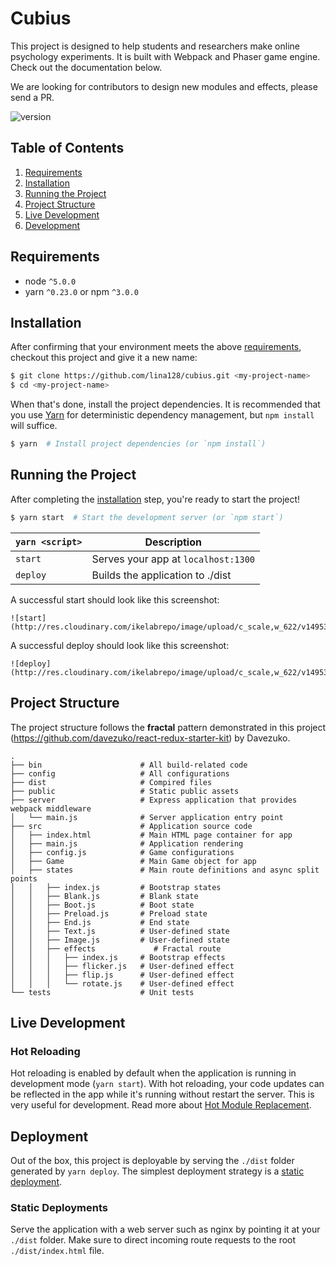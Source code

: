 # Cubius
This project is designed to help students and researchers make online psychology experiments. It is built with Webpack and Phaser game engine. Check out the documentation below.

We are looking for contributors to design new modules and effects, please send a PR.

![version](https://img.shields.io/badge/version-1.0.0-brightgreen.svg)

## Table of Contents
1. [Requirements](#requirements)
2. [Installation](#installation)
3. [Running the Project](#running-the-project)
4. [Project Structure](#project-structure)
5. [Live Development](#live-development)
6. [Development](#development)

## Requirements
* node `^5.0.0`
* yarn `^0.23.0` or npm `^3.0.0`

## Installation
After confirming that your environment meets the above [requirements](#requirements), checkout this project and give it a new name:

```bash
$ git clone https://github.com/lina128/cubius.git <my-project-name>
$ cd <my-project-name>
```

When that's done, install the project dependencies. It is recommended that you use [Yarn](https://yarnpkg.com/) for deterministic dependency management, but `npm install` will suffice.

```bash
$ yarn  # Install project dependencies (or `npm install`)
```

## Running the Project
After completing the [installation](#installation) step, you're ready to start the project!

```bash
$ yarn start  # Start the development server (or `npm start`)
```

|`yarn <script>`    |Description|
|-------------------|-----------|
|`start`            |Serves your app at `localhost:1300`|
|`deploy`           |Builds the application to ./dist|

A successful start should look like this screenshot:

```
![start](http://res.cloudinary.com/ikelabrepo/image/upload/c_scale,w_622/v1495391136/startscreenshot_cly265.png)
```

A successful deploy should look like this screenshot:

```
![deploy](http://res.cloudinary.com/ikelabrepo/image/upload/c_scale,w_622/v1495391137/deployscreenshot_ed6xls.png)
```

## Project Structure
The project structure follows the **fractal** pattern demonstrated in this project (https://github.com/davezuko/react-redux-starter-kit) by Davezuko.

```
.
├── bin                      # All build-related code
├── config                   # All configurations
├── dist                     # Compired files
├── public                   # Static public assets
├── server                   # Express application that provides webpack middleware
│   └── main.js              # Server application entry point
├── src                      # Application source code
│   ├── index.html           # Main HTML page container for app
│   ├── main.js              # Application rendering
│   ├── config.js            # Game configurations
│   ├── Game                 # Main Game object for app
│   ├── states               # Main route definitions and async split points
│   │   ├── index.js         # Bootstrap states
│   │   ├── Blank.js         # Blank state
│   │   ├── Boot.js          # Boot state
│   │   ├── Preload.js       # Preload state
│   │   ├── End.js           # End state
│   │   ├── Text.js          # User-defined state
│   │   ├── Image.js         # User-defined state
│   │   ├── effects             # Fractal route
│   │   │   ├── index.js     # Bootstrap effects
│   │   │   ├── flicker.js   # User-defined effect
│   │   │   ├── flip.js      # User-defined effect
│   │   │   └── rotate.js    # User-defined effect
└── tests                    # Unit tests
```

## Live Development

### Hot Reloading

Hot reloading is enabled by default when the application is running in development mode (`yarn start`). With hot reloading, your code updates can be reflected in the app while it's running without restart the server. This is very useful for development. Read more about [Hot Module Replacement](https://webpack.github.io/docs/hot-module-replacement.html).


## Deployment

Out of the box, this project is deployable by serving the `./dist` folder generated by `yarn deploy`. The simplest deployment strategy is a [static deployment](#static-deployments).

### Static Deployments

Serve the application with a web server such as nginx by pointing it at your `./dist` folder. Make sure to direct incoming route requests to the root `./dist/index.html` file.
